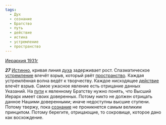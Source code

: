 ```yaml
---
tags:
  - Дух
  - сознание
  - Братство
  - путь
  - действие
  - истина
  - устремление
  - пространство
---
```


[Иерархия 1931г](/agni/1931)

___27___
[Истинно](/tag/#истина), кривая линия [духа](/tag/#Дух) задерживает рост. Спазматическое [устремление](/tag/#устремление) влечёт взрыв, который рвёт [пространство](/tag/#пространство). Каждая устремлённая волна ведёт к творчеству. Каждое нисходящее [действие](/tag/#действие) влечёт взрыв. Самое ужасное явление есть отрицание данных Указаний. На [пути](/tag/#путь) к явленному Братству нужно понять, что Высший Иерарх имеет своих доверенных. Потому никто не должен отрицать данное Нашими доверенными; иначе недоступны высшие ступени. Потому твержу, пока [сознание](/tag/#сознание) не проникнется самым великим принципом. Потому берегите, отрицающие, то сокровище, которое дано как восхождение.   

